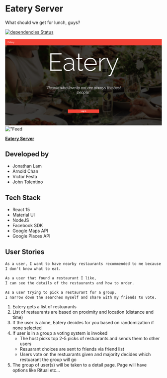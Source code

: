 # Eatery Server

What should we get for lunch, guys?

[![dependencies Status](https://david-dm.org/mstop4/eatery-client/status.svg)](https://david-dm.org/mstop4/eatery-client)

!["Main page"](https://github.com/mstop4/eatery-client/blob/master/screenshots/Login.png?raw=true)
!["Feed](https://github.com/mstop4/eatery-client/blob/master/screenshots/Feed.png?raw=true)

**[Eatery Server](https://github.com/mstop4/eatery-server)**

## Developed by

* Jonathan Lam
* Arnold Chan
* Victor Festa
* John Tolentino

## Tech Stack

- React 15
- Material UI
- NodeJS
- Facebook SDK
- Google Maps API
- Google Places API

## User Stories

```
As a user, I want to have nearby restaurants recommended to me because I don't know what to eat.
```
```
As a user that found a restaurant I like,
I can see the details of the restaurants and how to order.
```
```
As a user trying to pick a restaurant for a group,
I narrow down the searches myself and share with my friends to vote.
```
1. Eatery gets a list of restuarants
2. List of restaurants are based on proximity and location (distance and time)
3. If the user is alone, Eatery decides for you based on randomization if none selected
4. If user is in a group a voting system is invoked
    * The host picks top 2-5 picks of restuarants and sends them to other users
    * Resuarant choices are sent to friends via friend list
    * Users vote on the restuarants given and majority decides which restuarant the group will go
5. The group of user(s) will be taken to a detail page. Page will have options like Ritual etc...
